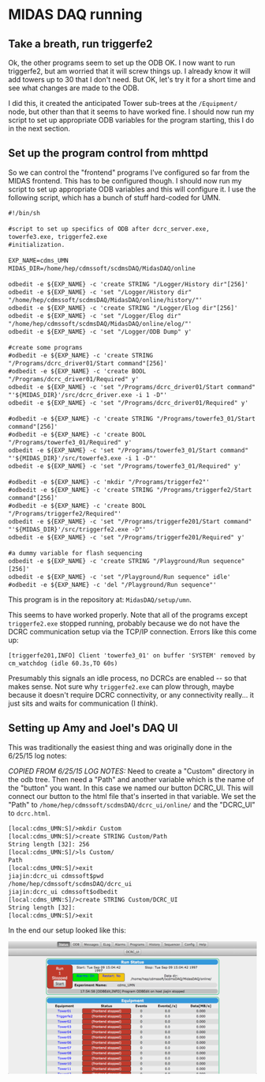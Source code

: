 MIDAS DAQ running
=================

Take a breath, run triggerfe2
-----------------------------

Ok, the other programs seem to set up the ODB OK.  I now want to run triggerfe2, but am worried
that it will screw things up.  I already know it will add towers up to 30 that I don't need.  But
OK, let's try it for a short time and see what changes are made to the ODB.

I did this, it created the anticipated Tower sub-trees at the `/Equipment/` node, but other than
that it seems to have worked fine.  I should now run my script to set up appropriate ODB variables
for the program starting, this I do in the next section.

Set up the program control from mhttpd
--------------------------------------

So we can control the "frontend" programs I've configured so far from the MIDAS frontend.  This
has to be configured though.  I should now run my script to set up appropriate ODB variables
and this will configure it.  I use the following script, which has a bunch of stuff hard-coded for
UMN.

```
#!/bin/sh

#script to set up specifics of ODB after dcrc_server.exe, towerfe3.exe, triggerfe2.exe
#initialization. 

EXP_NAME=cdms_UMN
MIDAS_DIR=/home/hep/cdmssoft/scdmsDAQ/MidasDAQ/online

odbedit -e ${EXP_NAME} -c 'create STRING "/Logger/History dir"[256]'
odbedit -e ${EXP_NAME} -c 'set "/Logger/History dir" "/home/hep/cdmssoft/scdmsDAQ/MidasDAQ/online/history/"'
odbedit -e ${EXP_NAME} -c 'create STRING "/Logger/Elog dir"[256]'
odbedit -e ${EXP_NAME} -c 'set "/Logger/Elog dir" "/home/hep/cdmssoft/scdmsDAQ/MidasDAQ/online/elog/"'
odbedit -e ${EXP_NAME} -c 'set "/Logger/ODB Dump" y'

#create some programs
#odbedit -e ${EXP_NAME} -c 'create STRING "/Programs/dcrc_driver01/Start command"[256]'
#odbedit -e ${EXP_NAME} -c 'create BOOL "/Programs/dcrc_driver01/Required" y'
odbedit -e ${EXP_NAME} -c 'set "/Programs/dcrc_driver01/Start command" "'${MIDAS_DIR}'/src/dcrc_driver.exe -i 1 -D"'
odbedit -e ${EXP_NAME} -c 'set "/Programs/dcrc_driver01/Required" y'

#odbedit -e ${EXP_NAME} -c 'create STRING "/Programs/towerfe3_01/Start command"[256]'
#odbedit -e ${EXP_NAME} -c 'create BOOL "/Programs/towerfe3_01/Required" y'
odbedit -e ${EXP_NAME} -c 'set "/Programs/towerfe3_01/Start command" "'${MIDAS_DIR}'/src/towerfe3.exe -i 1 -D"'
odbedit -e ${EXP_NAME} -c 'set "/Programs/towerfe3_01/Required" y'

#odbedit -e ${EXP_NAME} -c 'mkdir "/Programs/triggerfe2"'
#odbedit -e ${EXP_NAME} -c 'create STRING "/Programs/triggerfe2/Start command"[256]'
#odbedit -e ${EXP_NAME} -c 'create BOOL "/Programs/triggerfe2/Required"'
odbedit -e ${EXP_NAME} -c 'set "/Programs/triggerfe201/Start command" "'${MIDAS_DIR}'/src/triggerfe2.exe -D"'
odbedit -e ${EXP_NAME} -c 'set "/Programs/triggerfe201/Required" y'

#a dummy variable for flash sequencing
odbedit -e ${EXP_NAME} -c 'create STRING "/Playground/Run sequence"[256]'
odbedit -e ${EXP_NAME} -c 'set "/Playground/Run sequence" idle'
#odbedit -e ${EXP_NAME} -c 'del "/Playground/Run sequence"'
```

This program is in the repository at: `MidasDAQ/setup/umn`.

This seems to have worked properly.  Note that all of the programs except `triggerfe2.exe` stopped
running, probably because we do not have the DCRC communication setup via the TCP/IP connection.
Errors like this come up:

```
[triggerfe201,INFO] Client 'towerfe3_01' on buffer 'SYSTEM' removed by cm_watchdog (idle 60.3s,TO 60s)
```

Presumably this signals an idle process, no DCRCs are enabled -- so that makes sense.  Not sure
why `triggerfe2.exe` can plow through, maybe because it doesn't require DCRC connectivity, or any
connectivity really... it just sits and waits for communication (I *think*). 

Setting up Amy and Joel's DAQ UI
--------------------------------

This was traditionally the easiest thing and was originally done in the 6/25/15 log notes:


*COPIED FROM 6/25/15 LOG NOTES:* Need to create a "Custom" directory in the odb tree. Then need a "Path" and another variable which
is the name of the "button" you want.  In this case we named our button DCRC_UI.  This will
connect our button to the html file that's inserted in that variable.  We set the "Path" to
`/home/hep/cdmssoft/scdmsDAQ/dcrc_ui/online/` and the  "DCRC_UI" to `dcrc.html`.

```
[local:cdms_UMN:S]/>mkdir Custom     
[local:cdms_UMN:S]/>create STRING Custom/Path
String length [32]: 256
[local:cdms_UMN:S]/>ls Custom/
Path                            
[local:cdms_UMN:S]/>exit      
jiajin:dcrc_ui cdmssoft$pwd
/home/hep/cdmssoft/scdmsDAQ/dcrc_ui
jiajin:dcrc_ui cdmssoft$odbedit
[local:cdms_UMN:S]/>create STRING Custom/DCRC_UI
String length [32]: 
[local:cdms_UMN:S]/>exit
```

In the end our setup looked like this:

![new setup](figures/midas_freshSetup.png)

